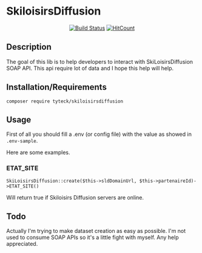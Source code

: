 # SkiloisirsDiffusion

<div align="center">
    
[![Build Status](https://travis-ci.org/tyteck/skiloisirsdiffusion.svg?branch=main)](https://travis-ci.org/tyteck/skiloisirsdiffusion)
[![HitCount](http://hits.dwyl.io/tyteck/skiloisirsdiffusion.svg)](http://hits.dwyl.io/tyteck/skiloisirsdiffusion)

</div>

## Description
The goal of this lib is to help developers to interact with SkiLoisirsDiffusion SOAP API.
This api require lot of data and I hope this help will help.

## Installation/Requirements
```
composer require tyteck/skiloisirsdiffusion
```

## Usage
First of all you should fill a .env (or config file) with the value as showed in `.env-sample`.

Here are some examples.

### ETAT_SITE
```
SkiLoisirsDiffusion::create($this->sldDomainUrl, $this->partenaireId)->ETAT_SITE()
```
Will return true if Skiloisirs Diffusion servers are online.


## Todo
Actually I'm trying to make dataset creation as easy as possible. 
I'm not used to consume SOAP APIs so it's a little fight with myself.
Any help appreciated.